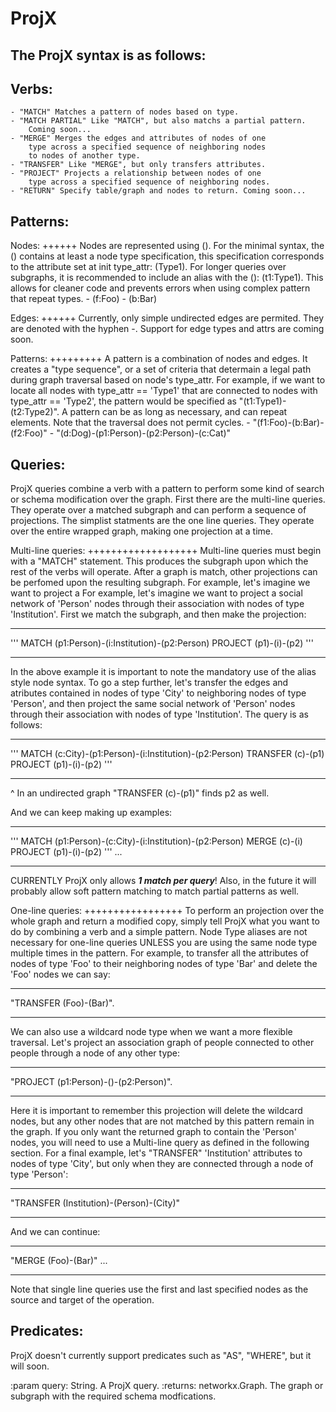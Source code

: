 ProjX
=====
The ProjX syntax is as follows:
-------------------------------

Verbs:
------
    - "MATCH" Matches a pattern of nodes based on type.
    - "MATCH PARTIAL" Like "MATCH", but also matchs a partial pattern.
      	Coming soon...
    - "MERGE" Merges the edges and attributes of nodes of one
 		type across a specified sequence of neighboring nodes
 		to nodes of another type.
    - "TRANSFER" Like "MERGE", but only transfers attributes.
    - "PROJECT" Projects a relationship between nodes of one
		type across a specified sequence of neighboring nodes.
    - "RETURN" Specify table/graph and nodes to return. Coming soon...

Patterns:
---------

Nodes:
++++++
Nodes are represented using (). For the minimal syntax, the
() contains at least a node type specification, this specification
corresponds to the attribute set at init type_attr: (Type1).
For longer queries over subgraphs, it is recommended to
include an alias with the (): (t1:Type1). This allows for
cleaner code and prevents errors when using complex pattern
that repeat types.
    - (f:Foo)
    - (b:Bar)

Edges:
++++++
Currently, only simple undirected edges are permited. They are
denoted with the hyphen -. Support for edge types and attrs are
coming soon.

Patterns:
+++++++++
A pattern is a combination of nodes and edges. It creates a
"type sequence", or a set of criteria that determain a legal
path during graph traversal based on node's type_attr. For
example, if we want to locate all nodes with type_attr == 'Type1'
that are connected to nodes with type_attr == 'Type2', the pattern
would be specified as "(t1:Type1)-(t2:Type2)". A pattern can be as
long as necessary, and can repeat elements. Note that the traversal
does not permit cycles.
    - "(f1:Foo)-(b:Bar)-(f2:Foo)"
    - "(d:Dog)-(p1:Person)-(p2:Person)-(c:Cat)"

Queries:
--------
ProjX queries combine a verb with a pattern to perform some kind
of search or schema modification over the graph. First there are
the multi-line queries. They operate over a matched subgraph and
can perform a sequence of projections. The simplist statments are
the one line queries. They operate over the entire wrapped graph,
making one projection at a time.

Multi-line queries:
+++++++++++++++++++
Multi-line queries must begin with a "MATCH" statement. This
produces the subgraph upon which the rest of the verbs will
operate. After a graph is match, other projections can be perfomed
upon the resulting subgraph. For example, let's imagine we want to
project a For example, let's imagine we want to project a social
network of 'Person' nodes through their association with nodes of
type 'Institution'. First we match the subgraph, and then make
the projection:

***
'''
MATCH (p1:Person)-(i:Institution)-(p2:Person)
PROJECT (p1)-(i)-(p2)
'''
***

In the above example it is important to note the mandatory use of
the alias style node syntax. To go a step further, let's transfer the
edges and atributes contained in nodes of type 'City' to neighboring
nodes of type 'Person', and then project the same social network of
'Person' nodes through their association with nodes of type
'Institution'. The query is as follows:

***
'''
MATCH (c:City)-(p1:Person)-(i:Institution)-(p2:Person)
TRANSFER (c)-(p1)
PROJECT (p1)-(i)-(p2)
'''
***
^ In an undirected graph "TRANSFER (c)-(p1)" finds p2 as well.

And we can keep making up examples:
***
'''
MATCH (p1:Person)-(c:City)-(i:Institution)-(p2:Person)
MERGE (c)-(i)
PROJECT (p1)-(i)-(p2)
'''
...
***

CURRENTLY ProjX only allows ***1 match per query***! Also, in
the future it will probably allow soft pattern matching to match
partial patterns as well.

One-line queries:
+++++++++++++++++
To perform an projection over the whole graph and return a modified
copy, simply tell ProjX what you want to do by combining a verb and
a simple pattern. Node Type aliases are not necessary for one-line
queries UNLESS you are using the same node type multiple times in the
pattern. For example, to transfer all the attributes of nodes of
type 'Foo' to their neighboring nodes of type 'Bar' and delete the
'Foo' nodes we can say:

***
"TRANSFER (Foo)-(Bar)".
***

We can also use a wildcard node type when we want a more flexible
traversal. Let's project an association graph of people connected
to other people through a node of any other type:

***
"PROJECT (p1:Person)-()-(p2:Person)".
*** 

Here it is important to remember this projection will delete the
wildcard nodes, but any other nodes that are not matched by this
pattern remain in the graph. If you only want the returned graph
to contain the 'Person' nodes, you will need to use a Multi-line
query as defined in the following section. For a final example, let's
"TRANSFER" 'Institution' attributes to nodes of type 'City', but only
when they are connected through a node of type 'Person':

***
"TRANSFER (Institution)-(Person)-(City)"
*** 

And we can continue:

***
"MERGE (Foo)-(Bar)"
...
***

Note that single line queries use the first and last specified
nodes as the source and target of the operation.

Predicates:
-----------
ProjX doesn't currently support predicates such as "AS", "WHERE",
but it will soon.

:param query: String. A ProjX query.
:returns: networkx.Graph. The graph or subgraph with the required
  schema modfications.